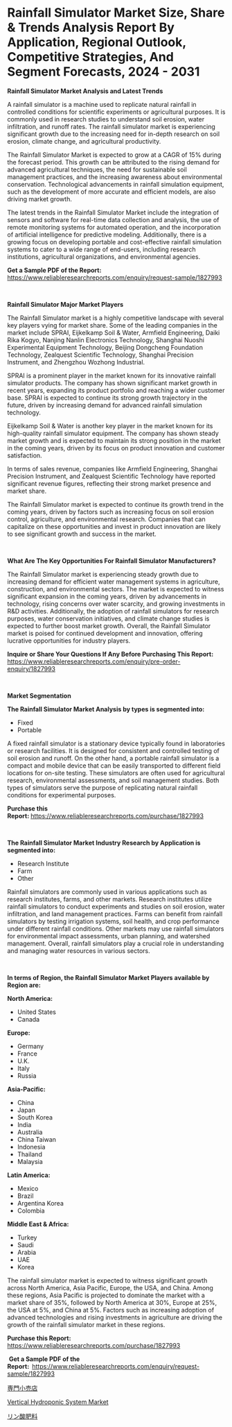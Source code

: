 <p><h1>Rainfall Simulator Market Size, Share & Trends Analysis Report By Application, Regional Outlook, Competitive Strategies, And Segment Forecasts, 2024 - 2031</h1></p><p><strong>Rainfall Simulator Market Analysis and Latest Trends</strong></p>
<p><p>A rainfall simulator is a machine used to replicate natural rainfall in controlled conditions for scientific experiments or agricultural purposes. It is commonly used in research studies to understand soil erosion, water infiltration, and runoff rates. The rainfall simulator market is experiencing significant growth due to the increasing need for in-depth research on soil erosion, climate change, and agricultural productivity.</p><p>The Rainfall Simulator Market is expected to grow at a CAGR of 15% during the forecast period. This growth can be attributed to the rising demand for advanced agricultural techniques, the need for sustainable soil management practices, and the increasing awareness about environmental conservation. Technological advancements in rainfall simulation equipment, such as the development of more accurate and efficient models, are also driving market growth.</p><p>The latest trends in the Rainfall Simulator Market include the integration of sensors and software for real-time data collection and analysis, the use of remote monitoring systems for automated operation, and the incorporation of artificial intelligence for predictive modeling. Additionally, there is a growing focus on developing portable and cost-effective rainfall simulation systems to cater to a wide range of end-users, including research institutions, agricultural organizations, and environmental agencies.</p></p>
<p><strong>Get a Sample PDF of the Report:&nbsp;</strong> <a href="https://www.reliableresearchreports.com/enquiry/request-sample/1827993">https://www.reliableresearchreports.com/enquiry/request-sample/1827993</a></p>
<p>&nbsp;</p>
<p><strong>Rainfall Simulator Major Market Players</strong></p>
<p><p>The Rainfall Simulator market is a highly competitive landscape with several key players vying for market share. Some of the leading companies in the market include SPRAI, Eijkelkamp Soil & Water, Armfield Engineering, Daiki Rika Kogyo, Nanjing Nanlin Electronics Technology, Shanghai Nuoshi Experimental Equipment Technology, Beijing Dongcheng Foundation Technology, Zealquest Scientific Technology, Shanghai Precision Instrument, and Zhengzhou Wozhong Industrial.</p><p>SPRAI is a prominent player in the market known for its innovative rainfall simulator products. The company has shown significant market growth in recent years, expanding its product portfolio and reaching a wider customer base. SPRAI is expected to continue its strong growth trajectory in the future, driven by increasing demand for advanced rainfall simulation technology.</p><p>Eijkelkamp Soil & Water is another key player in the market known for its high-quality rainfall simulator equipment. The company has shown steady market growth and is expected to maintain its strong position in the market in the coming years, driven by its focus on product innovation and customer satisfaction.</p><p>In terms of sales revenue, companies like Armfield Engineering, Shanghai Precision Instrument, and Zealquest Scientific Technology have reported significant revenue figures, reflecting their strong market presence and market share.</p><p>The Rainfall Simulator market is expected to continue its growth trend in the coming years, driven by factors such as increasing focus on soil erosion control, agriculture, and environmental research. Companies that can capitalize on these opportunities and invest in product innovation are likely to see significant growth and success in the market.</p></p>
<p>&nbsp;</p>
<p><strong>What Are The Key Opportunities For Rainfall Simulator Manufacturers?</strong></p>
<p><p>The Rainfall Simulator market is experiencing steady growth due to increasing demand for efficient water management systems in agriculture, construction, and environmental sectors. The market is expected to witness significant expansion in the coming years, driven by advancements in technology, rising concerns over water scarcity, and growing investments in R&D activities. Additionally, the adoption of rainfall simulators for research purposes, water conservation initiatives, and climate change studies is expected to further boost market growth. Overall, the Rainfall Simulator market is poised for continued development and innovation, offering lucrative opportunities for industry players.</p></p>
<p><strong>Inquire or Share Your Questions If Any Before Purchasing This Report:</strong> <a href="https://www.reliableresearchreports.com/enquiry/pre-order-enquiry/1827993">https://www.reliableresearchreports.com/enquiry/pre-order-enquiry/1827993</a></p>
<p>&nbsp;</p>
<p><strong>Market Segmentation</strong></p>
<p><strong>The Rainfall Simulator Market Analysis by types is segmented into:</strong></p>
<p><ul><li>Fixed</li><li>Portable</li></ul></p>
<p><p>A fixed rainfall simulator is a stationary device typically found in laboratories or research facilities. It is designed for consistent and controlled testing of soil erosion and runoff. On the other hand, a portable rainfall simulator is a compact and mobile device that can be easily transported to different field locations for on-site testing. These simulators are often used for agricultural research, environmental assessments, and soil management studies. Both types of simulators serve the purpose of replicating natural rainfall conditions for experimental purposes.</p></p>
<p><strong>Purchase this Report:&nbsp;</strong><a href="https://www.reliableresearchreports.com/purchase/1827993">https://www.reliableresearchreports.com/purchase/1827993</a></p>
<p>&nbsp;</p>
<p><strong>The Rainfall Simulator Market Industry Research by Application is segmented into:</strong></p>
<p><ul><li>Research Institute</li><li>Farm</li><li>Other</li></ul></p>
<p><p>Rainfall simulators are commonly used in various applications such as research institutes, farms, and other markets. Research institutes utilize rainfall simulators to conduct experiments and studies on soil erosion, water infiltration, and land management practices. Farms can benefit from rainfall simulators by testing irrigation systems, soil health, and crop performance under different rainfall conditions. Other markets may use rainfall simulators for environmental impact assessments, urban planning, and watershed management. Overall, rainfall simulators play a crucial role in understanding and managing water resources in various sectors.</p></p>
<p>&nbsp;</p>
<p><strong>In terms of Region, the Rainfall Simulator Market Players available by Region are:</strong></p>
<p>
    <p> <strong> North America: </strong>
        <ul>
            <li>United States</li>
            <li>Canada</li>
        </ul>
        </p> 
    <p> <strong> Europe: </strong>
        <ul>
            <li>Germany</li>
            <li>France</li>
            <li>U.K.</li>
            <li>Italy</li>
            <li>Russia</li>
        </ul>
        </p> 
    <p> <strong> Asia-Pacific: </strong>
        <ul>
            <li>China</li>
            <li>Japan</li>
            <li>South Korea</li>
            <li>India</li>
            <li>Australia</li>
            <li>China Taiwan</li>
            <li>Indonesia</li>
            <li>Thailand</li>
            <li>Malaysia</li>
        </ul>
        </p> 
    <p> <strong> Latin America: </strong>
        <ul>
            <li>Mexico</li>
            <li>Brazil</li>
            <li>Argentina Korea</li>
            <li>Colombia</li>
        </ul>
        </p> 
    <p> <strong> Middle East & Africa: </strong>
        <ul>
            <li>Turkey</li>
            <li>Saudi</li>
            <li>Arabia</li>
            <li>UAE</li>
            <li>Korea</li>
        </ul>
    </p>
    </p>
<p><p>The rainfall simulator market is expected to witness significant growth across North America, Asia Pacific, Europe, the USA, and China. Among these regions, Asia Pacific is projected to dominate the market with a market share of 35%, followed by North America at 30%, Europe at 25%, the USA at 5%, and China at 5%. Factors such as increasing adoption of advanced technologies and rising investments in agriculture are driving the growth of the rainfall simulator market in these regions.</p></p>
<p><strong>Purchase this Report: </strong><a href="https://www.reliableresearchreports.com/purchase/1827993">https://www.reliableresearchreports.com/purchase/1827993</a></p>
<p>&nbsp;<strong>Get a Sample PDF of the Report:&nbsp;&nbsp;</strong><a href="https://www.reliableresearchreports.com/enquiry/request-sample/1827993">https://www.reliableresearchreports.com/enquiry/request-sample/1827993</a></p>
<p><strong></strong></p>
<p><p><a href="https://medium.com/@adrianapaucek2023/%E7%89%B9%E6%AE%8A%E5%B0%8F%E5%A3%B2%E6%A5%AD%E8%80%85%E5%B8%82%E5%A0%B4-%E6%88%90%E5%8A%9F%E3%81%99%E3%82%8B%E3%83%93%E3%82%B8%E3%83%8D%E3%82%B9%E6%88%A6%E7%95%A5%E3%81%AE%E9%8D%B52031%E5%B9%B4%E3%81%BE%E3%81%A7%E3%81%AE%E4%BA%88%E6%B8%AC-4869a3302522">専門小売店</a></p><p><a href="https://github.com/danielneavesallisons03mba/Market-Research-Report-List-1/blob/main/vertical-hydroponic-system-market.md">Vertical Hydroponic System Market</a></p><p><a href="https://medium.com/@adrianapaucek2023/%E3%83%AA%E3%83%B3%E9%85%B8%E5%A1%A9%E8%82%A5%E6%96%99%E5%B8%82%E5%A0%B4%E3%81%AF%E5%B8%82%E5%A0%B4%E3%82%B7%E3%82%A7%E3%82%A2-%E3%82%B5%E3%82%A4%E3%82%BA-2031%E5%B9%B4%E3%81%BE%E3%81%A7%E3%81%AE%E4%BA%88%E6%B8%AC%E3%81%AB%E7%84%A6%E7%82%B9%E3%82%92%E5%BD%93%E3%81%A6%E3%81%A6%E3%81%84%E3%81%BE%E3%81%99-3528b7d5f7fe">リン酸肥料</a></p></p>